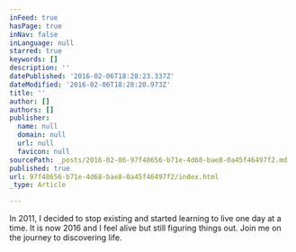 ```yaml
---
inFeed: true
hasPage: true
inNav: false
inLanguage: null
starred: true
keywords: []
description: ''
datePublished: '2016-02-06T18:28:23.337Z'
dateModified: '2016-02-06T18:28:20.973Z'
title: ''
author: []
authors: []
publisher:
  name: null
  domain: null
  url: null
  favicon: null
sourcePath: _posts/2016-02-06-97f48656-b71e-4d68-bae8-0a45f46497f2.md
published: true
url: 97f48656-b71e-4d68-bae8-0a45f46497f2/index.html
_type: Article

---
```

In 2011, I decided to stop existing and started learning to live one day at a time. It is now 2016 and I feel alive but still figuring things out. Join me on the journey to discovering life.